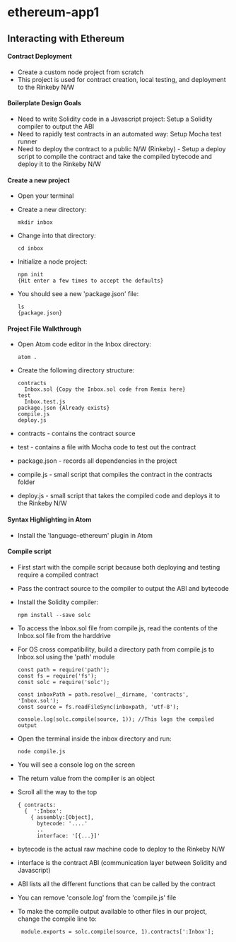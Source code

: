 # ethereum-app1

## Interacting with Ethereum

#### Contract Deployment 

- Create a custom node project from scratch
- This project is used for contract creation, local testing, and deployment to the Rinkeby N/W

#### Boilerplate Design Goals

- Need to write Solidity code in a Javascript project: Setup a Solidity compiler to output the ABI
- Need to rapidly test contracts in an automated way: Setup Mocha test runner 
- Need to deploy the contract to a public N/W (Rinkeby) - Setup a deploy script to compile the contract and take the compiled bytecode and deploy it to the Rinkeby N/W

#### Create a new project

- Open your terminal
- Create a new directory:

      mkdir inbox
      
- Change into that directory:

      cd inbox
      
- Initialize a node project:

      npm init
      {Hit enter a few times to accept the defaults}
      
- You should see a new 'package.json' file:

      ls
      {package.json}

#### Project File Walkthrough

- Open Atom code editor in the Inbox directory:

      atom .
      
- Create the following directory structure:

      contracts 
        Inbox.sol {Copy the Inbox.sol code from Remix here}
      test
        Inbox.test.js
      package.json {Already exists}
      compile.js
      deploy.js
     
- contracts - contains the contract source
- test - contains a file with Mocha code to test out the contract
- package.json - records all dependencies in the project
- compile.js - small script that compiles the contract in the contracts folder
- deploy.js - small script that takes the compiled code and deploys it to the Rinkeby N/W

#### Syntax Highlighting in Atom

- Install the 'language-ethereum' plugin in Atom

#### Compile script

- First start with the compile script because both deploying and testing require a compiled contract
- Pass the contract source to the compiler to output the ABI and bytecode
- Install the Solidity compiler:

      npm install --save solc
      
- To access the Inbox.sol file from compile.js, read the contents of the Inbox.sol file from the harddrive
- For OS cross compatibility, build a directory path from compile.js to Inbox.sol using the 'path' module

      const path = require('path');
      const fs = require('fs');
      const solc = require('solc');
      
      const inboxPath = path.resolve(__dirname, 'contracts', 'Inbox.sol');
      const source = fs.readFileSync(inboxpath, 'utf-8');
      
      console.log(solc.compile(source, 1)); //This logs the compiled output
      
 - Open the terminal inside the inbox directory and run:
 
       node compile.js
       
 - You will see a console log on the screen
 - The return value from the compiler is an object
 - Scroll all the way to the top 
  
       { contracts:
         {  ':Inbox':
           { assembly:[Object],
             bytecode: '....'
             ..
             interface: '[{...}]'
            
- bytecode is the actual raw machine code to deploy to the Rinkeby N/W
- interface is the contract ABI (communication layer between Solidity and Javascript)
- ABI lists all the different functions that can be called by the contract
- You can remove 'console.log' from the 'compile.js' file
- To make the compile output available to other files in our project, change the compile line to:
 
       module.exports = solc.compile(source, 1).contracts[':Inbox'];
       
       

 
 
      
 

            
      

            












